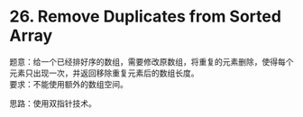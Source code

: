 # 26. Remove Duplicates from Sorted Array


题意：给一个已经排好序的数组，需要修改原数组，将重复的元素删除，使得每个元素只出现一次，并返回移除重复元素后的数组长度。  
要求：不能使用额外的数组空间。  


思路：使用双指针技术。  



